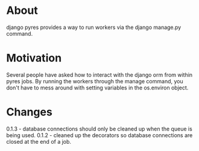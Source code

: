 About
=====
django pyres provides a way to run workers via the django manage.py command. 

Motivation
==========
Several people have asked how to interact with the django orm from within pyres jobs. By running the
workers through the manage command, you don't have to mess around with setting variables in the os.environ object.

Changes
=======
0.1.3 - database connections should only be cleaned up when the queue is being used.
0.1.2 - cleaned up the decorators so database connections are closed at the end of a job.
